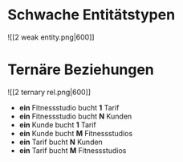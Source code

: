 # Schwache Entitätstypen

![[2 weak entity.png|600]]

# Ternäre Beziehungen

![[2 ternary rel.png|600]]

- **ein** Fitnessstudio bucht **1** Tarif
- **ein** Fitnessstudio bucht **N** Kunden
- **ein** Kunde bucht **1** Tarif
- **ein** Kunde bucht **M** Fitnessstudios
- **ein** Tarif bucht **N** Kunden
- **ein** Tarif bucht **M** Fitnessstudios
